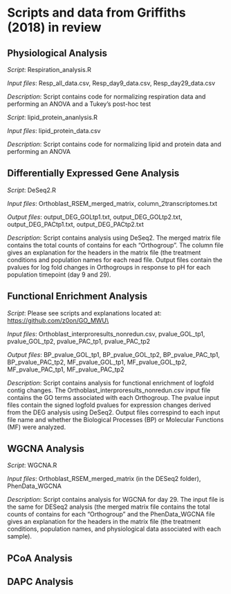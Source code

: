 # Scripts and data from Griffiths (2018) in review

## Physiological Analysis

*Script*: Respiration_analysis.R

*Input files*: Resp_all_data.csv, Resp_day9_data.csv, Resp_day29_data.csv

*Description*: Script contains code for normalizing respiration data and performing an ANOVA and a Tukey’s post-hoc test


*Script*: lipid_protein_ananlysis.R

*Input files*: lipid_protein_data.csv

*Description*: Script contains code for normalizing lipid and protein data and performing an ANOVA



## Differentially Expressed Gene Analysis

*Script*: DeSeq2.R

*Input files*: Orthoblast_RSEM_merged_matrix, column_2transcriptomes.txt

*Output files*: output_DEG_GOLtp1.txt, output_DEG_GOLtp2.txt, output_DEG_PACtp1.txt, output_DEG_PACtp2.txt

*Description*: Script contains analysis using DeSeq2. The merged matrix file contains the total counts of contains for each “Orthogroup”. The column file gives an explanation for the headers in the matrix file (the treatment conditions and population names for each read file. Output files contain the pvalues for log fold changes in Orthogroups in response to pH for each population timepoint (day 9 and 29).



## Functional Enrichment Analysis

*Script*: Please see scripts and explanations located at: https://github.com/z0on/GO_MWU\

*Input files*: Orthoblast_interproresults_nonredun.csv, pvalue_GOL_tp1, pvalue_GOL_tp2, pvalue_PAC_tp1, pvalue_PAC_tp2

*Output files*: BP_pvalue_GOL_tp1, BP_pvalue_GOL_tp2, BP_pvalue_PAC_tp1, BP_pvalue_PAC_tp2, MF_pvalue_GOL_tp1, MF_pvalue_GOL_tp2, MF_pvalue_PAC_tp1, MF_pvalue_PAC_tp2

*Description*: Script contains analysis for functional enrichment of logfold contig changes. The Orthoblast_interproresults_nonredun.csv input file contains the GO terms associated with each Orthogroup. The pvalue input files contain the signed logfold pvalues for expression changes derived from the DEG analysis using DeSeq2. Output files correspind to each input file name and whether the Biological Processes (BP) or Molecular Functions (MF) were analyzed.



## WGCNA Analysis

*Script*: WGCNA.R

*Input files*: Orthoblast_RSEM_merged_matrix (in the DESeq2 folder), PhenData_WGCNA

*Description*: Script contains analysis for WGCNA for day 29. The input file is the same for DESeq2 analysis (the merged matrix file contains the total counts of contains for each “Orthogroup” and the PhenData_WGCNA file gives an explanation for the headers in the matrix file (the treatment conditions, population names, and physiological data associated with each sample).



## PCoA Analysis





## DAPC Analysis
